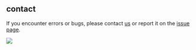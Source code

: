
## contact

If you encounter errors or bugs, please contact [us](mailto:h.ledoux@tudelft.nl) or report it on the [issue page](https://github.com/tudelft-gist/val3dity/issues).

[![](/img/tudlogo.png)](http://www.tudelft.nl)